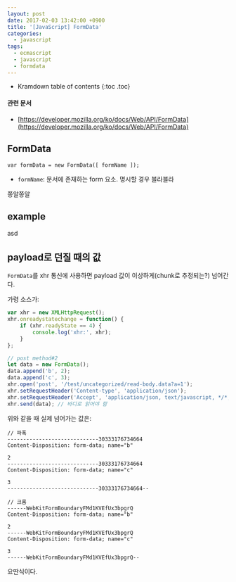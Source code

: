 ```yaml
---
layout: post
date: 2017-02-03 13:42:00 +0900
title: '[JavaScript] FormData'
categories:
  - javascript
tags:
  - ecmascript
  - javascript
  - formdata
---
```


* Kramdown table of contents
{:toc .toc}

#### 관련 문서

- [https://developer.mozilla.org/ko/docs/Web/API/FormData](https://developer.mozilla.org/ko/docs/Web/API/FormData)

## FormData

```
var formData = new FormData([ formName ]);
```

- `formName`: 문서에 존재하는 form 요소. 명시할 경우 블라블라

쫑알쫑알

## example

asd

## payload로 던질 때의 값

`FormData`를 xhr 통신에 사용하면 payload 값이 이상하게(chunk로 추정되는?) 넘어간다.

가령 소스가:

```js
var xhr = new XMLHttpRequest();
xhr.onreadystatechange = function() {
	if (xhr.readyState == 4) {
		console.log('xhr:', xhr);
	}
};

// post method#2
let data = new FormData();
data.append('b', 2);
data.append('c', 3);
xhr.open('post', '/test/uncategorized/read-body.data?a=1');
xhr.setRequestHeader('Content-type', 'application/json');
xhr.setRequestHeader('Accept', 'application/json, text/javascript, */*; q=0.01');
xhr.send(data); // 바디로 읽어야 함
```

위와 같을 때 실제 넘어가는 값은:

```
// 파폭
-----------------------------30333176734664
Content-Disposition: form-data; name="b"

2
-----------------------------30333176734664
Content-Disposition: form-data; name="c"

3
-----------------------------30333176734664--
```

```
// 크롬
------WebKitFormBoundaryFMd1KVEfUx3bpgrQ
Content-Disposition: form-data; name="b"

2
------WebKitFormBoundaryFMd1KVEfUx3bpgrQ
Content-Disposition: form-data; name="c"

3
------WebKitFormBoundaryFMd1KVEfUx3bpgrQ--
```

요딴식이다.
